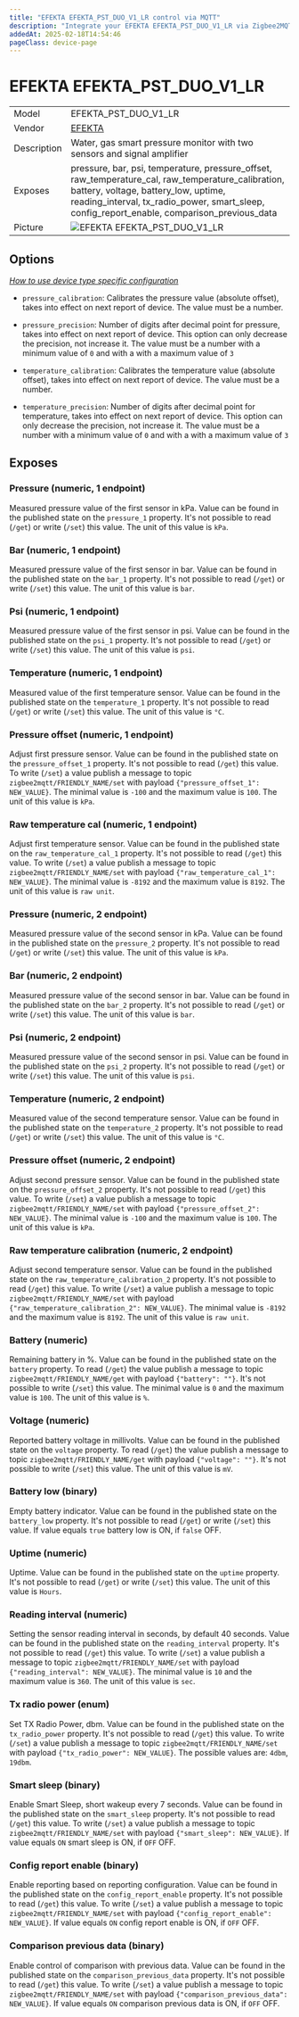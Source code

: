 ```yaml
---
title: "EFEKTA EFEKTA_PST_DUO_V1_LR control via MQTT"
description: "Integrate your EFEKTA EFEKTA_PST_DUO_V1_LR via Zigbee2MQTT with whatever smart home infrastructure you are using without the vendor's bridge or gateway."
addedAt: 2025-02-18T14:54:46
pageClass: device-page
---
```


<!-- !!!! -->
<!-- ATTENTION: This file is auto-generated through docgen! -->
<!-- You can only edit the "Notes"-Section between the two comment lines "Notes BEGIN" and "Notes END". -->
<!-- Do not use h1 or h2 heading within "## Notes"-Section. -->
<!-- !!!! -->

# EFEKTA EFEKTA_PST_DUO_V1_LR

|     |     |
|-----|-----|
| Model | EFEKTA_PST_DUO_V1_LR  |
| Vendor  | [EFEKTA](/supported-devices/#v=EFEKTA)  |
| Description | Water, gas smart pressure monitor with two sensors and signal amplifier |
| Exposes | pressure, bar, psi, temperature, pressure_offset, raw_temperature_cal, raw_temperature_calibration, battery, voltage, battery_low, uptime, reading_interval, tx_radio_power, smart_sleep, config_report_enable, comparison_previous_data |
| Picture | ![EFEKTA EFEKTA_PST_DUO_V1_LR](https://www.zigbee2mqtt.io/images/devices/EFEKTA_PST_DUO_V1_LR.png) |


<!-- Notes BEGIN: You can edit here. Add "## Notes" headline if not already present. -->


<!-- Notes END: Do not edit below this line -->



## Options
*[How to use device type specific configuration](../guide/configuration/devices-groups.md#specific-device-options)*

* `pressure_calibration`: Calibrates the pressure value (absolute offset), takes into effect on next report of device. The value must be a number.

* `pressure_precision`: Number of digits after decimal point for pressure, takes into effect on next report of device. This option can only decrease the precision, not increase it. The value must be a number with a minimum value of `0` and with a with a maximum value of `3`

* `temperature_calibration`: Calibrates the temperature value (absolute offset), takes into effect on next report of device. The value must be a number.

* `temperature_precision`: Number of digits after decimal point for temperature, takes into effect on next report of device. This option can only decrease the precision, not increase it. The value must be a number with a minimum value of `0` and with a with a maximum value of `3`


## Exposes

### Pressure (numeric, 1 endpoint)
Measured pressure value оf the first sensor in kPa.
Value can be found in the published state on the `pressure_1` property.
It's not possible to read (`/get`) or write (`/set`) this value.
The unit of this value is `kPa`.

### Bar (numeric, 1 endpoint)
Measured pressure value оf the first sensor in bar.
Value can be found in the published state on the `bar_1` property.
It's not possible to read (`/get`) or write (`/set`) this value.
The unit of this value is `bar`.

### Psi (numeric, 1 endpoint)
Measured pressure value оf the first sensor in psi.
Value can be found in the published state on the `psi_1` property.
It's not possible to read (`/get`) or write (`/set`) this value.
The unit of this value is `psi`.

### Temperature (numeric, 1 endpoint)
Measured value of the first temperature sensor.
Value can be found in the published state on the `temperature_1` property.
It's not possible to read (`/get`) or write (`/set`) this value.
The unit of this value is `°C`.

### Pressure offset (numeric, 1 endpoint)
Adjust first pressure sensor.
Value can be found in the published state on the `pressure_offset_1` property.
It's not possible to read (`/get`) this value.
To write (`/set`) a value publish a message to topic `zigbee2mqtt/FRIENDLY_NAME/set` with payload `{"pressure_offset_1": NEW_VALUE}`.
The minimal value is `-100` and the maximum value is `100`.
The unit of this value is `kPa`.

### Raw temperature cal (numeric, 1 endpoint)
Adjust first temperature sensor.
Value can be found in the published state on the `raw_temperature_cal_1` property.
It's not possible to read (`/get`) this value.
To write (`/set`) a value publish a message to topic `zigbee2mqtt/FRIENDLY_NAME/set` with payload `{"raw_temperature_cal_1": NEW_VALUE}`.
The minimal value is `-8192` and the maximum value is `8192`.
The unit of this value is `raw unit`.

### Pressure (numeric, 2 endpoint)
Measured pressure value оf the second sensor in kPa.
Value can be found in the published state on the `pressure_2` property.
It's not possible to read (`/get`) or write (`/set`) this value.
The unit of this value is `kPa`.

### Bar (numeric, 2 endpoint)
Measured pressure value оf the second sensor in bar.
Value can be found in the published state on the `bar_2` property.
It's not possible to read (`/get`) or write (`/set`) this value.
The unit of this value is `bar`.

### Psi (numeric, 2 endpoint)
Measured pressure value оf the second sensor in psi.
Value can be found in the published state on the `psi_2` property.
It's not possible to read (`/get`) or write (`/set`) this value.
The unit of this value is `psi`.

### Temperature (numeric, 2 endpoint)
Measured value of the second temperature sensor.
Value can be found in the published state on the `temperature_2` property.
It's not possible to read (`/get`) or write (`/set`) this value.
The unit of this value is `°C`.

### Pressure offset (numeric, 2 endpoint)
Adjust second pressure sensor.
Value can be found in the published state on the `pressure_offset_2` property.
It's not possible to read (`/get`) this value.
To write (`/set`) a value publish a message to topic `zigbee2mqtt/FRIENDLY_NAME/set` with payload `{"pressure_offset_2": NEW_VALUE}`.
The minimal value is `-100` and the maximum value is `100`.
The unit of this value is `kPa`.

### Raw temperature calibration (numeric, 2 endpoint)
Adjust second temperature sensor.
Value can be found in the published state on the `raw_temperature_calibration_2` property.
It's not possible to read (`/get`) this value.
To write (`/set`) a value publish a message to topic `zigbee2mqtt/FRIENDLY_NAME/set` with payload `{"raw_temperature_calibration_2": NEW_VALUE}`.
The minimal value is `-8192` and the maximum value is `8192`.
The unit of this value is `raw unit`.

### Battery (numeric)
Remaining battery in %.
Value can be found in the published state on the `battery` property.
To read (`/get`) the value publish a message to topic `zigbee2mqtt/FRIENDLY_NAME/get` with payload `{"battery": ""}`.
It's not possible to write (`/set`) this value.
The minimal value is `0` and the maximum value is `100`.
The unit of this value is `%`.

### Voltage (numeric)
Reported battery voltage in millivolts.
Value can be found in the published state on the `voltage` property.
To read (`/get`) the value publish a message to topic `zigbee2mqtt/FRIENDLY_NAME/get` with payload `{"voltage": ""}`.
It's not possible to write (`/set`) this value.
The unit of this value is `mV`.

### Battery low (binary)
Empty battery indicator.
Value can be found in the published state on the `battery_low` property.
It's not possible to read (`/get`) or write (`/set`) this value.
If value equals `true` battery low is ON, if `false` OFF.

### Uptime (numeric)
Uptime.
Value can be found in the published state on the `uptime` property.
It's not possible to read (`/get`) or write (`/set`) this value.
The unit of this value is `Hours`.

### Reading interval (numeric)
Setting the sensor reading interval in seconds, by default 40 seconds.
Value can be found in the published state on the `reading_interval` property.
It's not possible to read (`/get`) this value.
To write (`/set`) a value publish a message to topic `zigbee2mqtt/FRIENDLY_NAME/set` with payload `{"reading_interval": NEW_VALUE}`.
The minimal value is `10` and the maximum value is `360`.
The unit of this value is `sec`.

### Tx radio power (enum)
Set TX Radio Power, dbm.
Value can be found in the published state on the `tx_radio_power` property.
It's not possible to read (`/get`) this value.
To write (`/set`) a value publish a message to topic `zigbee2mqtt/FRIENDLY_NAME/set` with payload `{"tx_radio_power": NEW_VALUE}`.
The possible values are: `4dbm`, `19dbm`.

### Smart sleep (binary)
Enable Smart Sleep, short wakeup every 7 seconds.
Value can be found in the published state on the `smart_sleep` property.
It's not possible to read (`/get`) this value.
To write (`/set`) a value publish a message to topic `zigbee2mqtt/FRIENDLY_NAME/set` with payload `{"smart_sleep": NEW_VALUE}`.
If value equals `ON` smart sleep is ON, if `OFF` OFF.

### Config report enable (binary)
Enable reporting based on reporting configuration.
Value can be found in the published state on the `config_report_enable` property.
It's not possible to read (`/get`) this value.
To write (`/set`) a value publish a message to topic `zigbee2mqtt/FRIENDLY_NAME/set` with payload `{"config_report_enable": NEW_VALUE}`.
If value equals `ON` config report enable is ON, if `OFF` OFF.

### Comparison previous data (binary)
Enable сontrol of comparison with previous data.
Value can be found in the published state on the `comparison_previous_data` property.
It's not possible to read (`/get`) this value.
To write (`/set`) a value publish a message to topic `zigbee2mqtt/FRIENDLY_NAME/set` with payload `{"comparison_previous_data": NEW_VALUE}`.
If value equals `ON` comparison previous data is ON, if `OFF` OFF.

